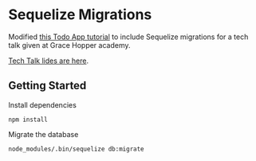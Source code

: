 # Sequelize Migrations

Modified [this Todo App tutorial](https://scotch.io/tutorials/creating-a-single-page-todo-app-with-node-and-angular) to include Sequelize migrations for a tech talk given at Grace Hopper academy.

[Tech Talk lides are here](http://slides.com/cloworm/deck).

## Getting Started

Install dependencies

``` npm install ```

Migrate the database

```node_modules/.bin/sequelize db:migrate```
